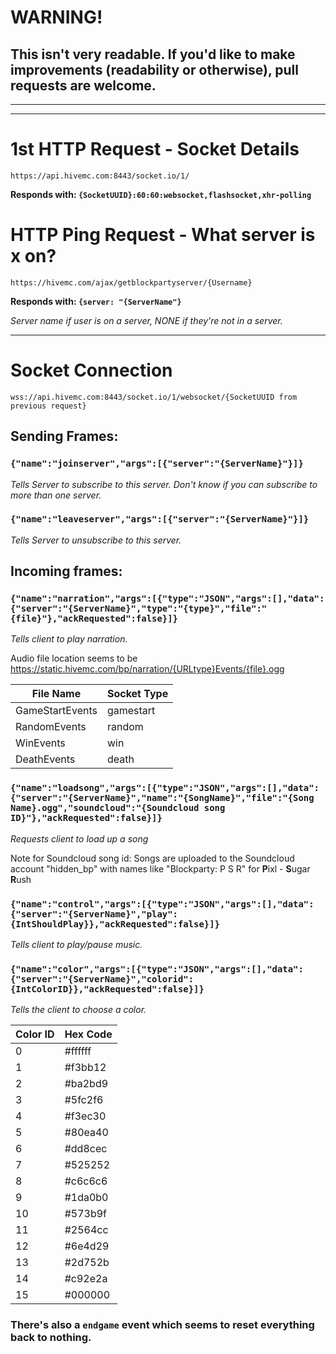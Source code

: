 # WARNING!
This isn't very readable.
If you'd like to make improvements (readability or otherwise), pull requests are **welcome**.
------------
------------
------------

# 1st HTTP Request - Socket Details
`https://api.hivemc.com:8443/socket.io/1/`

**Responds with: `{SocketUUID}:60:60:websocket,flashsocket,xhr-polling`**


# HTTP Ping Request - What server is x on? 
`https://hivemc.com/ajax/getblockpartyserver/{Username}`

**Responds with: `{server: "{ServerName"}`**

*Server name if user is on a server, NONE if they're not in a server.*

------------

# Socket Connection 
`wss://api.hivemc.com:8443/socket.io/1/websocket/{SocketUUID from previous request}`
## Sending Frames:
### `{"name":"joinserver","args":[{"server":"{ServerName}"}]}`

*Tells Server to subscribe to this server. Don't know if you can subscribe to more than one server.*
### `{"name":"leaveserver","args":[{"server":"{ServerName}"}]}`

*Tells Server to unsubscribe to this server.*

## Incoming frames:

### `{"name":"narration","args":[{"type":"JSON","args":[],"data":{"server":"{ServerName}","type":"{type}","file":"{file}"},"ackRequested":false}]}`

*Tells client to play narration.*

Audio file location seems to be https://static.hivemc.com/bp/narration/{URLtype}Events/{file}.ogg

File Name | Socket Type
--- | ---
GameStartEvents | gamestart
RandomEvents | random
WinEvents | win
DeathEvents | death


### `{"name":"loadsong","args":[{"type":"JSON","args":[],"data":{"server":"{ServerName}","name":"{SongName}","file":"{Song Name}.ogg","soundcloud":"{Soundcloud song ID}"},"ackRequested":false}]}`

*Requests client to load up a song*

Note for Soundcloud song id: Songs are uploaded to the Soundcloud account "hidden_bp" with names like "Blockparty: P S R" for **P**ixl - **S**ugar **R**ush

### `{"name":"control","args":[{"type":"JSON","args":[],"data":{"server":"{ServerName}","play":{IntShouldPlay}},"ackRequested":false}]}`

*Tells client to play/pause music.*

### `{"name":"color","args":[{"type":"JSON","args":[],"data":{"server":"{ServerName}","colorid":{IntColorID}},"ackRequested":false}]}`

*Tells the client to choose a color.*

Color ID | Hex Code
--- | --- 
0 | #ffffff
1 | #f3bb12
2 | #ba2bd9
3 | #5fc2f6
4 | #f3ec30
5 | #80ea40
6 | #dd8cec
7 | #525252
8 | #c6c6c6
9 | #1da0b0
10 | #573b9f
11 | #2564cc
12 | #6e4d29
13 | #2d752b
14 | #c92e2a
15 | #000000

### There's also a `endgame` event which seems to reset everything back to nothing.
